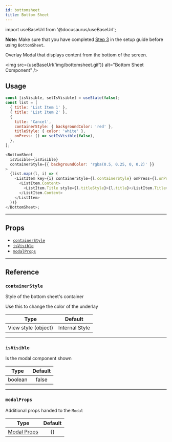 ```yaml
---
id: bottomsheet
title: Bottom Sheet
---
```


import useBaseUrl from '@docusaurus/useBaseUrl';

**Note:**
Make sure that you have completed [Step 3](getting_started.md#step-3-setup-react-native-safe-area-context) in the setup guide before using `BottomSheet`.

Overlay Modal that displays content from the bottom of the screen.

<img src={useBaseUrl('img/bottomsheet.gif')} alt="Bottom Sheet Component" />

## Usage

```js
const [isVisible, setIsVisible] = useState(false);
const list = [
  { title: 'List Item 1' },
  { title: 'List Item 2' },
  {
    title: 'Cancel',
    containerStyle: { backgroundColor: 'red' },
    titleStyle: { color: 'white' },
    onPress: () => setIsVisible(false),
  },
];

<BottomSheet
  isVisible={isVisible}
  containerStyle={{ backgroundColor: 'rgba(0.5, 0.25, 0, 0.2)' }}
>
  {list.map((l, i) => (
    <ListItem key={i} containerStyle={l.containerStyle} onPress={l.onPress}>
      <ListItem.Content>
        <ListItem.Title style={l.titleStyle}>{l.title}</ListItem.Title>
      </ListItem.Content>
    </ListItem>
  ))}
</BottomSheet>;
```

---

## Props

- [`containerStyle`](#containerStyle)
- [`isVisible`](#isvisible)
- [`modalProps`](#modalprops)

---

## Reference

### `containerStyle`

Style of the bottom sheet's container

Use this to change the color of the underlay

|        Type         |    Default     |
| :-----------------: | :------------: |
| View style (object) | Internal Style |

---

### `isVisible`

Is the modal component shown

|  Type   | Default |
| :-----: | :-----: |
| boolean |  false  |

---

### `modalProps`

Additional props handed to the `Modal`

|                             Type                             | Default |
| :----------------------------------------------------------: | :-----: |
| [Modal Props](https://reactnative.dev/docs/modal.html#props) |   {}    |
